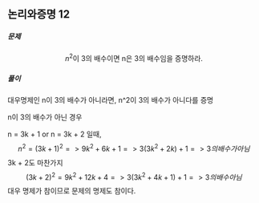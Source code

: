 ## 논리와증명 12

##### 문제

$$
n^2 \text{이 3의 배수이면 n은 3의 배수임을 증명하라.}
$$

##### 풀이

대우명제인 n이 3의 배수가 아니라면, n^2이 3의 배수가 아니다를 증명

n이 3의 배수가 아닌 경우

n = 3k + 1 or n = 3k + 2 일때,
$$
n^2 = (3k+1)^2 => 9k^2 +6k +1 => 3(3k^2 + 2k) + 1 => 3의 배수가 아님
$$
3k + 2도 마찬가지
$$
(3k+2)^2 =  9k^2 +12k + 4 => 3(3k^2 + 4k + 1) + 1 => 3의 배수 아님
$$
대우 명제가 참이므로 문제의 명제도 참이다.
